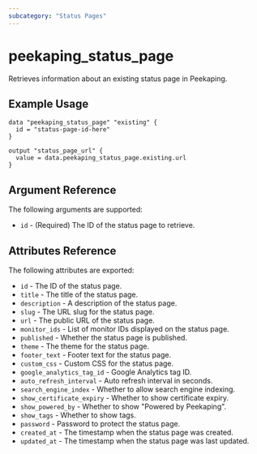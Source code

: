 ```yaml
---
subcategory: "Status Pages"
---
```


# peekaping_status_page

Retrieves information about an existing status page in Peekaping.

## Example Usage

```hcl
data "peekaping_status_page" "existing" {
  id = "status-page-id-here"
}

output "status_page_url" {
  value = data.peekaping_status_page.existing.url
}
```

## Argument Reference

The following arguments are supported:

* `id` - (Required) The ID of the status page to retrieve.

## Attributes Reference

The following attributes are exported:

* `id` - The ID of the status page.
* `title` - The title of the status page.
* `description` - A description of the status page.
* `slug` - The URL slug for the status page.
* `url` - The public URL of the status page.
* `monitor_ids` - List of monitor IDs displayed on the status page.
* `published` - Whether the status page is published.
* `theme` - The theme for the status page.
* `footer_text` - Footer text for the status page.
* `custom_css` - Custom CSS for the status page.
* `google_analytics_tag_id` - Google Analytics tag ID.
* `auto_refresh_interval` - Auto refresh interval in seconds.
* `search_engine_index` - Whether to allow search engine indexing.
* `show_certificate_expiry` - Whether to show certificate expiry.
* `show_powered_by` - Whether to show "Powered by Peekaping".
* `show_tags` - Whether to show tags.
* `password` - Password to protect the status page.
* `created_at` - The timestamp when the status page was created.
* `updated_at` - The timestamp when the status page was last updated.
